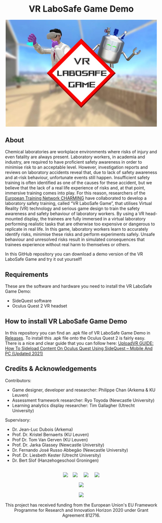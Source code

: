 # 
<h1 align="center" style="border-bottom: none">
    <b>
        VR LaboSafe Game Demo
    </b>
</h1>



    
<p align="center"><img src="https://github.com/PhilippeChan/VRLaboSafeGameDemo/blob/main/VR%20LaboSafe%20Game%20Logo%20Banner.jpg" width="500px" /></p>




## About

Chemical laboratories are workplace environments where risks of injury and even fatality are always present. Laboratory workers, in academia and industry, are required to have proficient safety awareness in order to minimise risk to an acceptable level. However, investigation reports and reviews on laboratory accidents reveal that, due to lack of safety awareness and at-risk behaviour, unfortunate events still happen. Insufficient safety training is often identified as one of the causes for these accident, but we believe that the lack of a real life experience of risks and, at that point, immersive training comes into play. For this reason, researchers of the [European Training Network CHARMING](https://charming-etn.eu) have collaborated to develop a laboratory safety training, called “VR LaboSafe Game”, that utilises Virtual Reality (VR) technology and serious game design to train the safety awareness and safety behaviour of laboratory workers. By using a VR head-mounted display, the trainees are fully immersed in a virtual laboratory performing realistic tasks that are otherwise too expensive or dangerous to replicate in real life. In this game, laboratory workers learn to accurately identify risks, minimise these risks and perform experiments safely. Unsafe behaviour and unresolved risks result in simulated consequences that trainees experience without real harm to themselves or others.

In this GitHub repository you can download a demo version of the VR LaboSafe Game and try it out yourself!

## Requirements

These are the software and hardware you need to install the VR LaboSafe Game Demo:

* SideQuest software
* Oculus Quest 2 VR headset

## How to install VR LaboSafe Game Demo

In this repository you can find an .apk file of VR LaboSafe Game Demo in [Releases](https://github.com/PhilippeChan/VRLaboSafeGameDemo/releases). To install this .apk file onto the Oculus Quest 2 is fairly easy.
There is a nice and clear guide that you can follow here: [UploadVR GUIDE: How To Sideload Content On Oculus Quest Using SideQuest – Mobile And PC (Updated 2021)](https://uploadvr.com/sideloading-quest-how-to/)

## Credits & Acknowledgements

Contributors:
* Game designer, developer and researcher: Philippe Chan (Arkema & KU Leuven)
* Assessment framework researcher: Ryo Toyoda (Newcastle University)
* Learning analytics display researcher: Tim Gallagher (Utrecht University)

Supervisory:
* Dr. Jean-Luc Dubois (Arkema)
* Prof. Dr. Kristel Bernaerts (KU Leuven)
* Prof Dr. Tom Van Gerven (KU Leuven)
* Prof. Dr. Jarka Glassey (Newcastle University)
* Dr. Fernando José Russo Abbegão (Newcastle University)
* Prof. Dr. Liesbeth Kester (Utrecht University)
* Dr. Bert Slof (Hanzehogeschool Groningen)
<br></br>
<p align="center"><img src="https://www.arkema.com/files/live/sites/shared_arkema/files/arkema_logo.png" height="60px" /> &nbsp; &nbsp;<img src="https://www.kuleuven.be/internationaal/thinktank/fotos-en-logos/ku-leuven-logo.png/image_preview" height="60px" /> &nbsp; &nbsp; <img src="https://www.ncl.ac.uk/gomobileassets/img/logo.svg" height="60px" /> &nbsp; &nbsp; <img src="https://www.uu.nl/themes/custom/corp/src/images/uu-logo-en.svg" height="60px" /></p>


<p align="center"><img src="https://charming-etn.eu/wp-content/uploads/2018/06/charming-logo-1.png" width="200px" /></p>

<p align="center"><Visit [cherming-etn.eu]</p>

<p align="center"><img src="https://charming-etn.eu/wp-content/uploads/2018/12/flag_yellow_low.jpg" width="200px" /></p>

<p align=center>This project has received funding from the European Union's EU Framework Programme for Research and Innovation Horizon 2020 under Grant Agreement 812716.</p>
